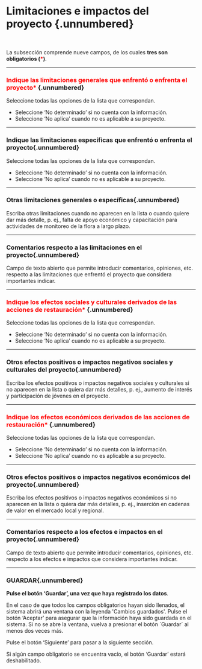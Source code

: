 #   Limitaciones e impactos del proyecto  {.unnumbered}

<br>

La subsección comprende nueve campos, de los cuales **tres son obligatorios (<span style="color:red">\*</span>)**.

----

### <span style="color:red">Indique las limitaciones generales que enfrentó o enfrenta el proyecto\*</span> {.unnumbered}
Seleccione todas las opciones de la lista que correspondan. 

- Seleccione ‘No determinado’ si no cuenta con la información. 
- Seleccione ‘No aplica’ cuando no es aplicable a su proyecto.

----

### Indique las limitaciones específicas que enfrentó o enfrenta el proyecto{.unnumbered}
Seleccione todas las opciones de la lista que correspondan. 

- Seleccione ‘No determinado’ si no cuenta con la información. 
- Seleccione ‘No aplica’ cuando no es aplicable a su proyecto.

----

### Otras limitaciones generales o específicas{.unnumbered}
Escriba otras limitaciones cuando no aparecen en la lista o cuando quiere dar más detalle, p. ej., falta de apoyo económico y capacitación para actividades de monitoreo de la flora a largo plazo.

----

### Comentarios respecto a las limitaciones en el proyecto{.unnumbered}
Campo de texto abierto que permite introducir comentarios, opiniones, etc. respecto a las limitaciones que enfrentó el proyecto que considera importantes indicar.

----

### <span style="color:red">Indique los efectos sociales y culturales derivados de las acciones de restauración\*</span> {.unnumbered}
Seleccione todas las opciones de la lista que correspondan. 

- Seleccione ‘No determinado’ si no cuenta con la información. 
- Seleccione ‘No aplica’ cuando no es aplicable a su proyecto.

----

### Otros efectos positivos o impactos negativos sociales y culturales del proyecto{.unnumbered}
Escriba los efectos positivos o impactos negativos sociales y culturales si no aparecen en la lista o quiera dar más detalles, p. ej., aumento de interés y participación de jóvenes en el proyecto.

----

### <span style="color:red">Indique los efectos económicos derivados de las acciones de restauración\*</span> {.unnumbered}
Seleccione todas las opciones de la lista que correspondan. 

- Seleccione ‘No determinado’ si no cuenta con la información. 
- Seleccione ‘No aplica’ cuando no es aplicable a su proyecto.

----

### Otros efectos positivos o impactos negativos económicos del proyecto{.unnumbered}
Escriba los efectos positivos o impactos negativos económicos si no aparecen en la lista o quiera dar más detalles, p. ej., inserción en cadenas de valor en el mercado local y regional.

----

### Comentarios respecto a los efectos e impactos en el proyecto{.unnumbered}
Campo de texto abierto que permite introducir comentarios, opiniones, etc. respecto a los efectos e impactos que considera importantes indicar.

----

### GUARDAR{.unnumbered}

**Pulse el botón ‘Guardar’, una vez que haya registrado los datos**.

En el caso de que todos los campos obligatorios hayan sido llenados, el sistema abrirá una ventana con la leyenda 'Cambios guardados'. Pulse el botón ‘Aceptar’ para asegurar que la información haya sido guardada en el sistema. Si no se abre la ventana, vuelva a presionar el botón ´Guardar´ al menos dos veces más.

Pulse el botón ‘Siguiente’ para pasar a la siguiente sección. 

Si algún campo obligatorio se encuentra vacío, el botón ‘Guardar’ estará deshabilitado.
